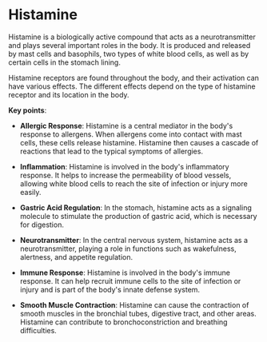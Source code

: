 # Histamine

Histamine is a biologically active compound that acts as a neurotransmitter and plays several important roles in the body. It is produced and released by mast cells and basophils, two types of white blood cells, as well as by certain cells in the stomach lining.

Histamine receptors are found throughout the body, and their activation can have various effects. The different effects depend on the type of histamine receptor and its location in the body.

**Key points**:

* **Allergic Response**: Histamine is a central mediator in the body's response to allergens. When allergens come into contact with mast cells, these cells release histamine. Histamine then causes a cascade of reactions that lead to the typical symptoms of allergies.

* **Inflammation**: Histamine is involved in the body's inflammatory response. It helps to increase the permeability of blood vessels, allowing white blood cells to reach the site of infection or injury more easily.

* **Gastric Acid Regulation**: In the stomach, histamine acts as a signaling molecule to stimulate the production of gastric acid, which is necessary for digestion.

* **Neurotransmitter**: In the central nervous system, histamine acts as a neurotransmitter, playing a role in functions such as wakefulness, alertness, and appetite regulation.

* **Immune Response**: Histamine is involved in the body's immune response. It can help recruit immune cells to the site of infection or injury and is part of the body's innate defense system.

* **Smooth Muscle Contraction**: Histamine can cause the contraction of smooth muscles in the bronchial tubes, digestive tract, and other areas. Histamine can contribute to bronchoconstriction and breathing difficulties.
